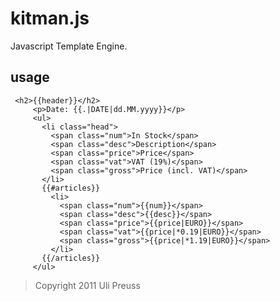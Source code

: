 kitman.js
=======

Javascript Template Engine.


usage
------


     <h2>{{header}}</h2>
		 <p>Date: {{.|DATE|dd.MM.yyyy}}</p>
		 <ul>
		   <li class="head">
		     <span class="num">In Stock</span>
		     <span class="desc">Description</span>
		     <span class="price">Price</span>
		     <span class="vat">VAT (19%)</span>
		     <span class="gross">Price (incl. VAT)</span>
		   </li>
		   {{#articles}}
		     <li>
		       <span class="num">{{num}}</span>
		       <span class="desc">{{desc}}</span>
		       <span class="price">{{price|EURO}}</span>
		       <span class="vat">{{price|*0.19|EURO}}</span>
		       <span class="gross">{{price|*1.19|EURO}}</span>
		     </li>
		   {{/articles}}
		 </ul>
		



> Copyright 2011 Uli Preuss
